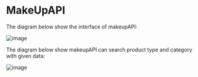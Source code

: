 # MakeUpAPI

The diagram below show the interface of makeupAPI:


![image](https://user-images.githubusercontent.com/44765666/48274469-55b90080-e47e-11e8-9256-5fc95d0a1730.png)

The diagram below show makeupAPI can search product type and category with given data:


![image](https://user-images.githubusercontent.com/44765666/48275265-0b388380-e480-11e8-9ba4-f9a9f3df7c54.png)
